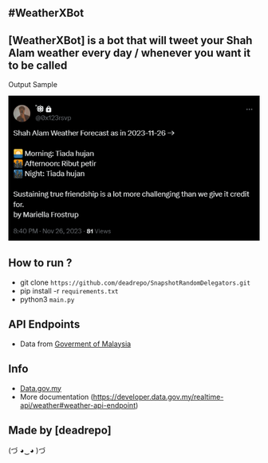 #WeatherXBot
-------------------

[WeatherXBot] is a bot that will tweet your Shah Alam weather every day / whenever you want it to be called
-------------------

Output Sample

![](images/image.png)

How to run ?
-------------------
- git clone `https://github.com/deadrepo/SnapshotRandomDelegators.git`
- pip install -r `requirements.txt`
- python3 `main.py`

API Endpoints
-------------------
- Data from [Goverment of Malaysia](https://api.data.gov.my/weather/forecast)
  
Info
-------------------
- [Data.gov.my](https://data.gov.my/)
- More documentation (https://developer.data.gov.my/realtime-api/weather#weather-api-endpoint)

Made by [deadrepo]
-------------------

(づ ◕‿◕ )づ
